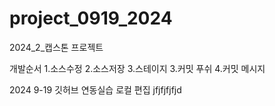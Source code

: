 # project_0919_2024
2024_2_캡스톤 프로젝트

개발순서
1.소스수정
2.소스저장
3.스테이지
3.커밋 푸쉬
4.커밋 메시지

2024 9-19 깃허브 연동실습
로컬 편집
jfjfjfjfjd